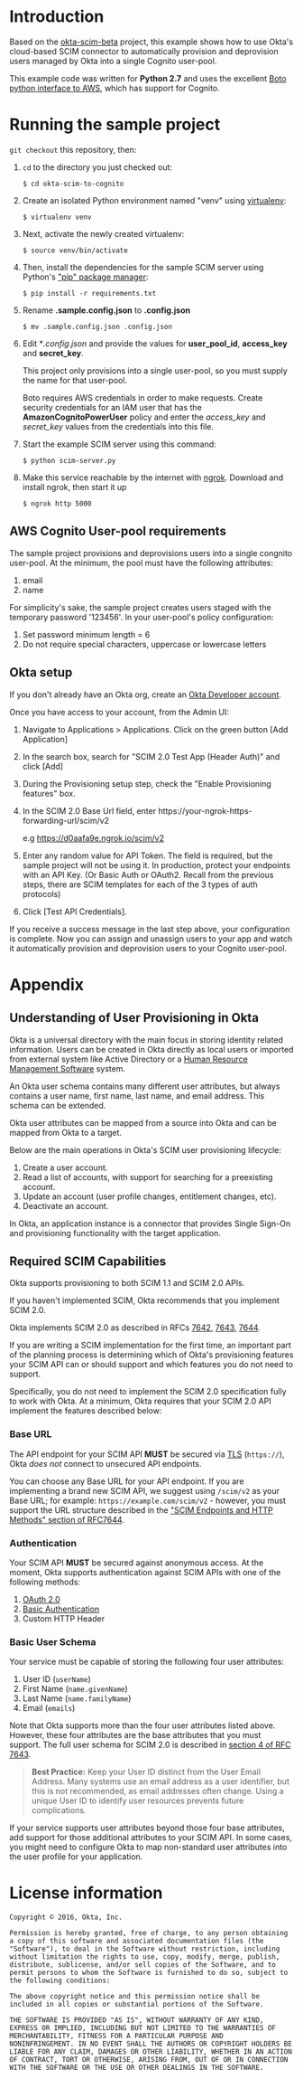 # Introduction
Based on the [okta-scim-beta](https://github.com/oktadeveloper/okta-scim-beta) project,
this example shows how to use Okta's cloud-based SCIM connector to automatically provision 
and deprovision users managed by Okta into a single Cognito user-pool.

This example code was written for **Python 2.7** and uses the excellent [Boto python interface
to AWS](https://boto3.readthedocs.io/en/latest/guide/quickstart.html), which has support for Cognito.


# Running the sample project

`git checkout` this repository, then:

1.  `cd` to the directory you just checked out:

        $ cd okta-scim-to-cognito
2.  Create an isolated Python environment named "venv" using [virtualenv](http://docs.python-guide.org/en/latest/dev/virtualenvs/):

        $ virtualenv venv
3.  Next, activate the newly created virtualenv:

        $ source venv/bin/activate
4.  Then, install the dependencies for the sample SCIM server using
    Python's ["pip" package manager](https://en.wikipedia.org/wiki/Pip_%28package_manager%29):

        $ pip install -r requirements.txt
5.  Rename **.sample.config.json** to **.config.json**

        $ mv .sample.config.json .config.json

6.  Edit **.config.json* and provide the values for **user_pool_id**, **access_key** and **secret_key**.
    
    This project only provisions into a single user-pool, so you must supply the name for
    that user-pool. 
    
    Boto requires AWS credentials in order to make requests. Create security credentials
    for an IAM user that has the **AmazonCognitoPowerUser** policy and enter the *access_key*
    and *secret_key* values from the credentials into this file.
    
7.  Start the example SCIM server using this command:

        $ python scim-server.py

8.  Make this service reachable by the internet with [ngrok](https://ngrok.com/). 
    Download and install ngrok, then start it up

        $ ngrok http 5000

## AWS Cognito User-pool requirements
The sample project provisions and deprovisions users into a single congnito user-pool.
At the minimum, the pool must have the following attributes:
1.  email
2.  name

For simplicity's sake, the sample project creates users staged with
the temporary password '123456'. In your user-pool's policy configuration: 
1.  Set password minimum length = 6
2.  Do not require special characters, uppercase or lowercase letters
 


## Okta setup
If you don't already have an Okta org, create an 
[Okta Developer account](https://www.okta.com/developer/signup/). 

Once you have access to your account, from the Admin UI:
1.  Navigate to Applications > Applications. 
Click on the green button [Add Application]
 
2.  In the search box, search for "SCIM 2.0 Test App (Header Auth)"
and click [Add]

3.  During the Provisioning setup step, check the "Enable Provisioning features" box.

4.  In the SCIM 2.0 Base Url field, enter https://your-ngrok-https-forwarding-url/scim/v2

    e.g https://d0aafa9e.ngrok.io/scim/v2
    
5.  Enter any random value for API Token. The field is required, 
    but the sample project will not be using it. In production, protect your
    endpoints with an API Key. (Or Basic Auth or OAuth2. Recall from the previous steps, 
    there are SCIM templates for each of the 3 types of auth protocols)

6.  Click [Test API Credentials]. 

If you receive a success message in the last step above, your configuration
is complete. Now you can assign and unassign users to your app and watch it
automatically provision and deprovision users to your Cognito user-pool.



# Appendix
## Understanding of User Provisioning in Okta

Okta is a universal directory with the main focus in storing
identity related information.  Users can be created in Okta directly
as local users or imported from external system like Active
Directory or a [Human Resource Management Software](https://en.wikipedia.org/wiki/Category:Human_resource_management_software) system.

An Okta user schema contains many different user attributes,
but always contains a user name, first name, last name, and
email address. This schema can be extended.

Okta user attributes can be mapped from a source into Okta and can
be mapped from Okta to a target.

Below are the main operations in Okta's SCIM user provisioning lifecycle:

1.  Create a user account.
2.  Read a list of accounts, with support for searching for a preexisting account.
3.  Update an account (user profile changes, entitlement changes, etc).
4.  Deactivate an account.

In Okta, an application instance is a connector that provides Single Sign-On
and provisioning functionality with the target application.


## Required SCIM Capabilities

Okta supports provisioning to both SCIM 1.1 and SCIM 2.0 APIs.

If you haven't implemented SCIM, Okta recommends that you implement
SCIM 2.0.

Okta implements SCIM 2.0 as described in RFCs [7642](https://tools.ietf.org/html/rfc7642), [7643](https://tools.ietf.org/html/rfc7643), [7644](https://tools.ietf.org/html/rfc7644).

If you are writing a SCIM implementation for the first time, an
important part of the planning process is determining which of
Okta's provisioning features your SCIM API can or should support and
which features you do not need to support.

Specifically, you do not need to implement the SCIM 2.0
specification fully to work with Okta. At a minimum, Okta requires that
your SCIM 2.0 API implement the features described below:

### Base URL

The API endpoint for your SCIM API **MUST** be secured via [TLS](https://tools.ietf.org/html/rfc5246)
(`https://`), Okta *does not* connect to unsecured API endpoints.

You can choose any Base URL for your API endpoint. If you
are implementing a brand new SCIM API, we suggest using `/scim/v2`
as your Base URL; for example: `https://example.com/scim/v2` -
however, you must support the URL structure described in the
["SCIM Endpoints and HTTP Methods" section of RFC7644](https://tools.ietf.org/html/rfc7644#section-3.2).

### Authentication

Your SCIM API **MUST** be secured against anonymous access. At the
moment, Okta supports authentication against SCIM APIs with one of
the following methods:

1.  [OAuth 2.0](http://oauth.net/2/)
2.  [Basic Authentication](https://en.wikipedia.org/wiki/Basic_access_authentication)
3.  Custom HTTP Header

### Basic User Schema

Your service must be capable of storing the following four user
attributes:

1.  User ID (`userName`)
2.  First Name (`name.givenName`)
3.  Last Name (`name.familyName`)
4.  Email (`emails`)

Note that Okta supports more than the four user attributes listed
above. However, these four attributes are the base attributes that
you must support.  The full user schema for SCIM 2.0 is described
in [section 4 of RFC 7643](https://tools.ietf.org/html/rfc7643#section-4).

> **Best Practice:** Keep your User ID distinct from the User Email
> Address. Many systems use an email address as a user identifier,
> but this is not recommended, as email addresses often change. Using
> a unique User ID to identify user resources prevents future
> complications.

If your service supports user attributes beyond those four base
attributes, add support for those additional
attributes to your SCIM API. In some cases, you might need to
configure Okta to map non-standard user attributes into the user
profile for your application.


# License information

    Copyright © 2016, Okta, Inc.
    
    Permission is hereby granted, free of charge, to any person obtaining
    a copy of this software and associated documentation files (the
    "Software"), to deal in the Software without restriction, including
    without limitation the rights to use, copy, modify, merge, publish,
    distribute, sublicense, and/or sell copies of the Software, and to
    permit persons to whom the Software is furnished to do so, subject to
    the following conditions:
    
    The above copyright notice and this permission notice shall be
    included in all copies or substantial portions of the Software.
    
    THE SOFTWARE IS PROVIDED "AS IS", WITHOUT WARRANTY OF ANY KIND,
    EXPRESS OR IMPLIED, INCLUDING BUT NOT LIMITED TO THE WARRANTIES OF
    MERCHANTABILITY, FITNESS FOR A PARTICULAR PURPOSE AND
    NONINFRINGEMENT. IN NO EVENT SHALL THE AUTHORS OR COPYRIGHT HOLDERS BE
    LIABLE FOR ANY CLAIM, DAMAGES OR OTHER LIABILITY, WHETHER IN AN ACTION
    OF CONTRACT, TORT OR OTHERWISE, ARISING FROM, OUT OF OR IN CONNECTION
    WITH THE SOFTWARE OR THE USE OR OTHER DEALINGS IN THE SOFTWARE.
